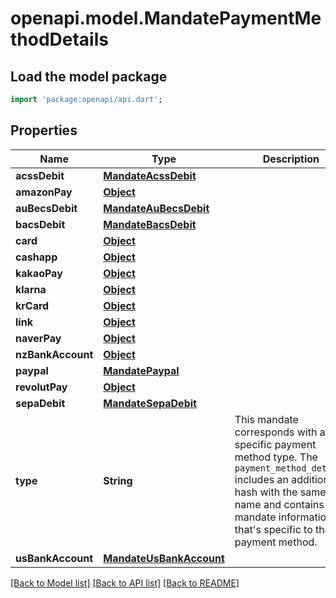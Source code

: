# openapi.model.MandatePaymentMethodDetails

## Load the model package
```dart
import 'package:openapi/api.dart';
```

## Properties
Name | Type | Description | Notes
------------ | ------------- | ------------- | -------------
**acssDebit** | [**MandateAcssDebit**](MandateAcssDebit.md) |  | [optional] 
**amazonPay** | [**Object**](.md) |  | [optional] 
**auBecsDebit** | [**MandateAuBecsDebit**](MandateAuBecsDebit.md) |  | [optional] 
**bacsDebit** | [**MandateBacsDebit**](MandateBacsDebit.md) |  | [optional] 
**card** | [**Object**](.md) |  | [optional] 
**cashapp** | [**Object**](.md) |  | [optional] 
**kakaoPay** | [**Object**](.md) |  | [optional] 
**klarna** | [**Object**](.md) |  | [optional] 
**krCard** | [**Object**](.md) |  | [optional] 
**link** | [**Object**](.md) |  | [optional] 
**naverPay** | [**Object**](.md) |  | [optional] 
**nzBankAccount** | [**Object**](.md) |  | [optional] 
**paypal** | [**MandatePaypal**](MandatePaypal.md) |  | [optional] 
**revolutPay** | [**Object**](.md) |  | [optional] 
**sepaDebit** | [**MandateSepaDebit**](MandateSepaDebit.md) |  | [optional] 
**type** | **String** | This mandate corresponds with a specific payment method type. The `payment_method_details` includes an additional hash with the same name and contains mandate information that's specific to that payment method. | 
**usBankAccount** | [**MandateUsBankAccount**](MandateUsBankAccount.md) |  | [optional] 

[[Back to Model list]](../README.md#documentation-for-models) [[Back to API list]](../README.md#documentation-for-api-endpoints) [[Back to README]](../README.md)


